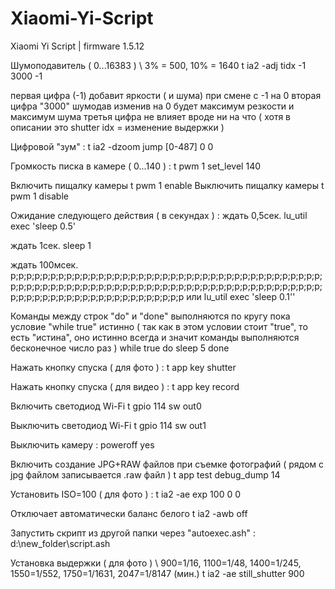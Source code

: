 # Xiaomi-Yi-Script
Xiaomi Yi Script | firmware 1.5.12

Шумоподавитель ( 0...16383 ) \ 3% = 500, 10% = 1640
t ia2 -adj tidx -1 3000 -1

первая цифра (-1) добавит яркости ( и шума) при смене с -1 на 0
вторая цифра "3000" шумодав изменив на 0 будет максимум резкости и максимум шума
третья цифра не влияет вроде ни на что ( хотя в описании это shutter idx = изменение выдержки )

Цифровой "зум" :
t ia2 -dzoom jump [0-487] 0 0

Громкость писка в камере ( 0...140 ) :
t pwm 1 set_level 140


Включить пищалку камеры
t pwm 1 enable
Выключить пищалку камеры
t pwm 1 disable


Ожидание следующего действия ( в секундах ) :
ждать 0,5сек.
lu_util exec 'sleep 0.5'

ждать 1сек.
sleep 1

ждать 100мсек.
p;p;p;p;p;p;p;p;p;p;p;p;p;p;p;p;p;p;p;p;p;p;p;p;p;p;p;p;p;p;p;p;p;p;p;p;p;p;p;p;p;p;p;p;p;p;p;p;p;p;p;p;p;p;p;p;p;p;p;p;p;p;p;p;p;p;p;p;p;p;p;p;p;p;p;p;p;p;p;p;p;p;p;p;p;p;p;p;p;p;p;p;p;p;p;p;p;p;p;p
или
lu_util exec 'sleep 0.1''


Команды между строк "do" и "done" выполняются по кругу пока условие "while true" истинно ( так как в этом условии стоит "true", то есть "истина", оно истинно всегда и значит команды выполняются бесконечное число раз ) 
while true
do
sleep 5
done


Нажать кнопку спуска ( для фото ) :
t app key shutter

Нажать кнопку спуска ( для видео ) :
t app key record


Включить светодиод Wi-Fi
t gpio 114 sw out0

Выключить светодиод Wi-Fi
t gpio 114 sw out1


Выключить камеру :
poweroff yes


Включить создание JPG+RAW файлов при съемке фотографий ( рядом с jpg файлом записывается .raw файл )
t app test debug_dump 14


Установить ISO=100 ( для фото ) :
t ia2 -ae exp 100 0 0


Отключает автоматически баланс белого
t ia2 -awb off


Запустить скрипт из другой папки через "autoexec.ash" :
d:\new_folder\script.ash


Установка выдержки ( для фото ) \ 900=1/16, 1100=1/48, 1400=1/245, 1550=1/552, 1750=1/1631, 2047=1/8147 (мин.)
t ia2 -ae still_shutter 900
